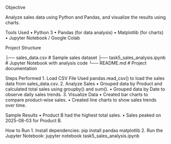 Objective

Analyze sales data using Python and Pandas, and visualize the results using charts.

 Tools Used
	•	Python 3
	•	Pandas (for data analysis)
	•	Matplotlib (for charts)
	•	Jupyter Notebook / Google Colab

Project Structure

├── sales_data.csv           # Sample sales dataset
├── task5_sales_analysis.ipynb # Jupyter Notebook with analysis code
└── README.md                # Project documentation

Steps Performed
	1.	Load CSV File
Used pandas.read_csv() to load the sales data from sales_data.csv.
	2.	Analyze Sales
	•	Grouped data by Product and calculated total sales using groupby() and sum().
	•	Grouped data by Date to observe daily sales trends.
	3.	Visualize Data
	•	Created bar charts to compare product-wise sales.
	•	Created line charts to show sales trends over time.

 Sample Results
	•	Product B had the highest total sales.
	•	Sales peaked on 2025-08-03 for Product B.

 How to Run
	1.	Install dependencies:
    pip install pandas matplotlib
  2.	Run the Jupyter Notebook:
    jupyter notebook task5_sales_analysis.ipynb
